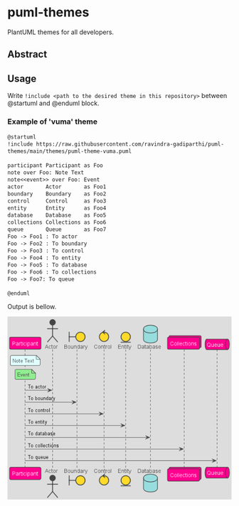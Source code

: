 # puml-themes

PlantUML themes for all developers. 

## Abstract


## Usage

Write `!include <path to the desired theme in this repository>` between @startuml and @enduml block.

### Example of 'vuma' theme

```
@startuml 
!include https://raw.githubusercontent.com/ravindra-gadiparthi/puml-themes/main/themes/puml-theme-vuma.puml

participant Participant as Foo
note over Foo: Note Text
note<<event>> over Foo: Event
actor       Actor       as Foo1
boundary    Boundary    as Foo2
control     Control     as Foo3
entity      Entity      as Foo4
database    Database    as Foo5
collections Collections as Foo6
queue       Queue       as Foo7
Foo -> Foo1 : To actor 
Foo -> Foo2 : To boundary
Foo -> Foo3 : To control
Foo -> Foo4 : To entity
Foo -> Foo5 : To database
Foo -> Foo6 : To collections
Foo -> Foo7: To queue

@enduml
```

Output is bellow.

![](example/vuma.png)
